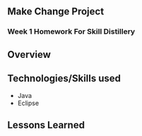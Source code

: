 ## Make Change Project 

### Week 1 Homework For Skill Distillery

## Overview

## Technologies/Skills used

* Java
* Eclipse


## Lessons Learned 
